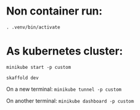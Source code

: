 
# Non container run:

`. .venv/bin/activate`

# As kubernetes cluster:

`minikube start -p custom`

`skaffold dev`

On a new terminal: `minikube tunnel -p custom`

On another terminal: `minikube dashboard -p custom`
